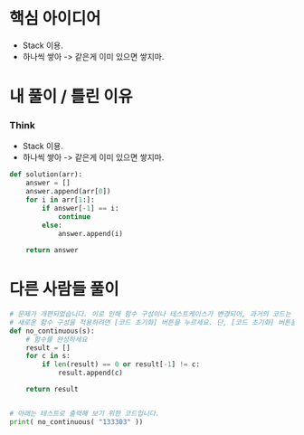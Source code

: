 <!-- # 핵심 아이디어

# 내 풀이 / 틀린 이유

# GPT 풀이

# 다른 사람들 풀이 -->

# 핵심 아이디어
- Stack 이용.
- 하나씩 쌓아 -> 같은게 이미 있으면 쌓지마.

# 내 풀이 / 틀린 이유
### Think
- Stack 이용.
- 하나씩 쌓아 -> 같은게 이미 있으면 쌓지마.

```py
def solution(arr):
    answer = []
    answer.append(arr[0])
    for i in arr[1:]:
        if answer[-1] == i:
            continue
        else:
            answer.append(i)
        
    return answer
```
# 다른 사람들 풀이
```py
# 문제가 개편되었습니다. 이로 인해 함수 구성이나 테스트케이스가 변경되어, 과거의 코드는 동작하지 않을 수 있습니다.
# 새로운 함수 구성을 적용하려면 [코드 초기화] 버튼을 누르세요. 단, [코드 초기화] 버튼을 누르면 작성 중인 코드는 사라집니다.
def no_continuous(s):
    # 함수를 완성하세요
    result = []
    for c in s:
        if len(result) == 0 or result[-1] != c:
            result.append(c)

    return result


# 아래는 테스트로 출력해 보기 위한 코드입니다.
print( no_continuous( "133303" ))
```
